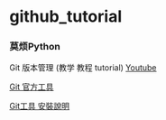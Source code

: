 # github_tutorial

### 莫烦Python
Git 版本管理 (教学 教程 tutorial) [Youtube](https://www.youtube.com/watch?v=kQSzft2Jj8Y&list=PLXO45tsB95cKysjmSNln65YoUt9lwEl7-&ab_channel=%E8%8E%AB%E7%83%A6Python)

[Git 官方工具](https://git-scm.com/downloads)

[Git工具 安裝說明](https://mofanpy.com/tutorials/others/git/)


